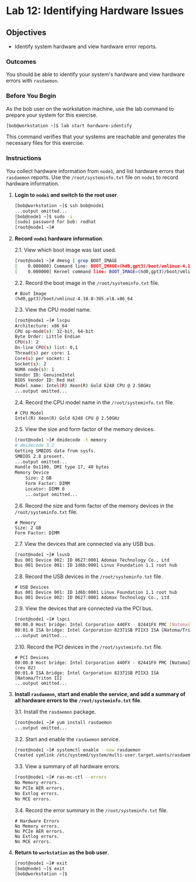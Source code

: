 # Lab 12: Identifying Hardware Issues

## Objectives
- Identify system hardware and view hardware error reports.

### Outcomes
You should be able to identify your system's hardware and view hardware errors with `rasdaemon`.

### Before You Begin
As the bob user on the workstation machine, use the lab command to prepare your system for this exercise.

```bash
[bob@workstation ~]$ lab start hardware-identify
```

This command verifies that your systems are reachable and generates the necessary files for this exercise.

### Instructions
You collect hardware information from `node1`, and list hardware errors that `rasdaemon` reports. Use the `/root/systeminfo.txt` file on `node1` to record hardware information.

1. **Login to `node1` and switch to the root user**.

   ```bash
   [bob@workstation ~]$ ssh bob@node1
   ...output omitted...
   [bob@node1 ~]$ sudo -i
   [sudo] password for bob: redhat
   [root@node1 ~]#
   ```

2. **Record `node1` hardware information**.

   2.1. View which boot image was last used.

   ```bash
   [root@node1 ~]# dmesg | grep BOOT_IMAGE
   [    0.000000] Command line: BOOT_IMAGE=(hd0,gpt3)/boot/vmlinuz-4.18.0-305.el8.x86_64 root=/dev/vda3 ro no_timer_check net.ifnames=0 crashkernel=auto
   [    0.000000] Kernel command line: BOOT_IMAGE=(hd0,gpt3)/boot/vmlinuz-4.18.0-305.el8.x86_64 root=/dev/vda3 ro no_timer_check net.ifnames=0 crashkernel=auto
   ```

   2.2. Record the boot image in the `/root/systeminfo.txt` file.

   ```
   # Boot Image
   (hd0,gpt3)/boot/vmlinuz-4.18.0-305.el8.x86_64
   ```

   2.3. View the CPU model name.

   ```bash
   [root@node1 ~]# lscpu
   Architecture: x86_64
   CPU op-mode(s): 32-bit, 64-bit
   Byte Order: Little Endian
   CPU(s): 2
   On-line CPU(s) list: 0,1
   Thread(s) per core: 1
   Core(s) per socket: 1
   Socket(s): 2
   NUMA node(s): 1
   Vendor ID: GenuineIntel
   BIOS Vendor ID: Red Hat
   Model name: Intel(R) Xeon(R) Gold 6248 CPU @ 2.50GHz
   ...output omitted...
   ```

   2.4. Record the CPU model name in the `/root/systeminfo.txt` file.

   ```
   # CPU Model
   Intel(R) Xeon(R) Gold 6248 CPU @ 2.50GHz
   ```

   2.5. View the size and form factor of the memory devices.

   ```bash
   [root@node1 ~]# dmidecode -t memory
   # dmidecode 3.2
   Getting SMBIOS data from sysfs.
   SMBIOS 2.8 present.
   ...output omitted...
   Handle 0x1100, DMI type 17, 40 bytes
   Memory Device
       Size: 2 GB
       Form Factor: DIMM
       Locator: DIMM 0
       ...output omitted...
   ```

   2.6. Record the size and form factor of the memory devices in the `/root/systeminfo.txt` file.

   ```
   # Memory
   Size: 2 GB
   Form Factor: DIMM
   ```

   2.7. View the devices that are connected via any USB bus.

   ```bash
   [root@node1 ~]# lsusb
   Bus 001 Device 002: ID 0627:0001 Adomax Technology Co., Ltd
   Bus 001 Device 001: ID 1d6b:0001 Linux Foundation 1.1 root hub
   ```

   2.8. Record the USB devices in the `/root/systeminfo.txt` file.

   ```
   # USB Devices
   Bus 001 Device 001: ID 1d6b:0001 Linux Foundation 1.1 root hub
   Bus 001 Device 002: ID 0627:0001 Adomax Technology Co., Ltd
   ```

   2.9. View the devices that are connected via the PCI bus.

   ```bash
   [root@node1 ~]# lspci
   00:00.0 Host bridge: Intel Corporation 440FX - 82441FX PMC [Natoma] (rev 02)
   00:01.0 ISA bridge: Intel Corporation 82371SB PIIX3 ISA [Natoma/Triton II]
   ...output omitted...
   ```

   2.10. Record the PCI devices in the `/root/systeminfo.txt` file.

   ```
   # PCI Devices
   00:00.0 Host bridge: Intel Corporation 440FX - 82441FX PMC [Natoma] (rev 02)
   00:01.0 ISA bridge: Intel Corporation 82371SB PIIX3 ISA [Natoma/Triton II]
   ...output omitted...
   ```

3. **Install `rasdaemon`, start and enable the service, and add a summary of all hardware errors to the `/root/systeminfo.txt` file**.

   3.1. Install the `rasdaemon` package.

   ```bash
   [root@node1 ~]# yum install rasdaemon
   ...output omitted...
   ```

   3.2. Start and enable the `rasdaemon` service.

   ```bash
   [root@node1 ~]# systemctl enable --now rasdaemon
   Created symlink /etc/systemd/system/multi-user.target.wants/rasdaemon.service → /usr/lib/systemd/system/rasdaemon.service.
   ```

   3.3. View a summary of all hardware errors.

   ```bash
   [root@node1 ~]# ras-mc-ctl --errors
   No Memory errors.
   No PCIe AER errors.
   No Extlog errors.
   No MCE errors.
   ```

   3.4. Record the error summary in the `/root/systeminfo.txt` file.

   ```
   # Hardware Errors
   No Memory errors.
   No PCIe AER errors.
   No Extlog errors.
   No MCE errors.
   ```

4. **Return to `workstation` as the bob user**.

   ```bash
   [root@node1 ~]# exit
   [bob@node1 ~]$ exit
   [bob@workstation ~]$
   ```


